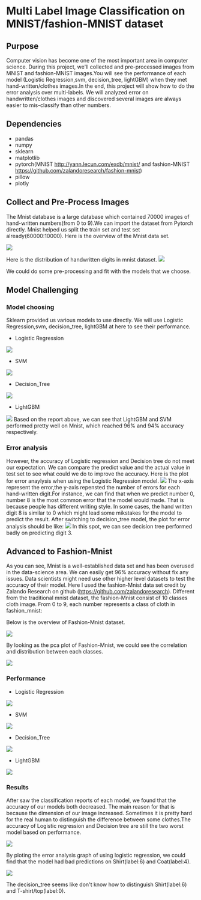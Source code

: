 # Multi Label Image Classification on MNIST/fashion-MNIST dataset
## Purpose
Computer vision has become one of the most important area in computer science. During this project, we'll collected and pre-processed images from MNIST and fashion-MNIST images.You will see the performance of each model (Logistic Regression,svm, decision_tree, lightGBM) when they met hand-written/clothes images.In the end, this project will show how to do the error analysis over multi-labels. We will analyzed error on handwritten/clothes images and discovered several images are always easier to mis-classify than other numbers.

## Dependencies
- pandas
- numpy
- sklearn
- matplotlib
- pytorch(MNIST http://yann.lecun.com/exdb/mnist/ and fashion-MNIST https://github.com/zalandoresearch/fashion-mnist)
- pillow
- plotly
## Collect and Pre-Process Images
The Mnist database is a large database which contained 70000 images of hand-written numbers(from 0 to 9).We can import the dataset from Pytorch directly. Mnist helped us split the train set and test set already(60000:10000). Here is the overview of the Mnist data set.

<img src= "image/mnist_sample.png">

Here is the distribution of handwritten digits in mnist dataset.
<img src= "image/pca_mnist.png">

We could do some pre-processing and fit with the models that we choose.

## Model Challenging
### Model choosing
Sklearn provided us various models to use directly. We will use Logistic Regression,svm, decision_tree, lightGBM at here to see their performance.
- Logistic Regression
<img src= "image/minst_log.png">

- SVM
<img src= "image/mnist_svm.png">

- Decision_Tree
<img src= "image/mnist_tree.png">

- LightGBM
<img src= "image/mnist-lgb.png">
Based on the report above, we can see that LightGBM and SVM performed pretty well on Mnist, which reached 96% and 94% accuracy respectively. 

### Error analysis 
However, the accuracy of Logistic regression and Decision tree do not meet our expectation. We can compare the predict value and the actual value in test set to see what could we do to improve the accuracy. Here is the plot for error anaylysis when using the Logistic Regression model.
<img src= "image/error-analysis.png">
The x-axis represent the error,the y-axis repensted the number of errors for each hand-written digit.For instance, we can find that when we predict number 0, number 8 is the most common error that the model would made. That is because people has different writing style. In some cases, the hand written digit 8 is similar to 0 which might lead some mikstakes for the model to predict the result.
After switching to decision_tree model, the plot for error analysis should be like:
<img src= "image/error-analysis-tree.png">
In this spot, we can see decision tree performed badly on predicting digit 3. 
## Advanced to Fashion-Mnist
As you can see, Mnist is a well-established data set and has been overused in the data-science area. We can easily get 96% accuracy without fix any issues. Data scientists might need use other higher level datasets to test the accuracy of their model. Here I used the fashion-Mnist data set credit by Zalando Research on github (https://github.com/zalandoresearch). Different from the traditional mnist dataset, the fashion-Mnist consist of 10 classes cloth image. 
From 0 to 9, each number represents a class of cloth in fashion_mnist:

Below is the overview of Fashion-Mnist dataset.

<img src= "image/fashion_minst_overview.png">

By looking as the pca plot of Fashion-Mnist, we could see the correlation and distribution between each classes.

<img src= "image/pca_fashion.png">

### Performance

- Logistic Regression
<img src= "image/fashion_log.png">

- SVM
<img src= "image/fashion_svm.png">

- Decision_Tree
<img src= "image/fashion_tree.png">

- LightGBM
<img src= "image/fashion_lgb.png">

### Results 
After saw the classification reports of each model, we found that the accuracy of our models both decreased. The main reason for that is because the dimension of our image increased. Sometimes it is pretty hard for the real human to distinguish the difference between some clothes.The accuracy of Logistic regression and Decision tree are still the two worst model based on performance.

<img src= "image/error_fashion_log.png">

By ploting the error analysis graph of using logistic regression, we could find that the model had bad predictions on Shirt(label:6) and Coat(label:4).

<img src= "image/error_fashion_tree.png">

The decision_tree seems like don't know how to distinguish Shirt(label:6) and T-shirt/top(label:0).
